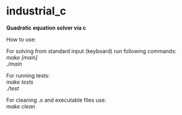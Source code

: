 # industrial_c

**Quadratic equation solver via c**

How to use:

For solving from standard input (keyboard) run following commands: <br>
*make [main] <br>
./main <br>*

For running tests: <br>
*make tests <br>
./test*

For cleaning .o and executable files use: <br>
*make clean*
